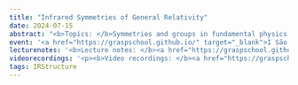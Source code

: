 ```yaml
---
title: "Infrared Symmetries of General Relativity"
date: 2024-07-15
abstract: "<b>Topics: </b>Symmetries and groups in fundamental physics. Lorentz and Poincaré groups. Maps between manifolds and diffeomorphisms. Lie derivative. Conformal infinity in Minkowski spacetime. Asymptotically flat spacetimes. Carrollian structure of conformal infinity. Symmetries of conformal infinity and the BMS group. Applications."
event: '<a href="https://graspschool.github.io/" target="_blank">I São Paulo School on Gravitational Physics</a>'
lecturenotes: '<b>Lecture notes: </b><a href="https://graspschool.github.io/2024/files/To_Infinity_and_Beyond__An_Introduction_to_BMS_Symmetries.pdf" target="_blank">available here</a>'
videorecordings: '<p><b>Video recordings: </b><a href="https://graspschool.github.io/minicourses/Infrared-Symmetries.html" target="_blank">available at the school website</a></p>'
tags: IRStructure
---
```

